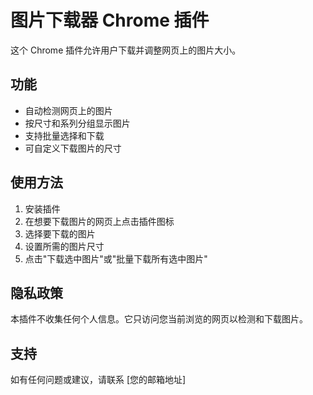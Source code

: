 # 图片下载器 Chrome 插件

这个 Chrome 插件允许用户下载并调整网页上的图片大小。

## 功能

- 自动检测网页上的图片
- 按尺寸和系列分组显示图片
- 支持批量选择和下载
- 可自定义下载图片的尺寸

## 使用方法

1. 安装插件
2. 在想要下载图片的网页上点击插件图标
3. 选择要下载的图片
4. 设置所需的图片尺寸
5. 点击"下载选中图片"或"批量下载所有选中图片"

## 隐私政策

本插件不收集任何个人信息。它只访问您当前浏览的网页以检测和下载图片。

## 支持

如有任何问题或建议，请联系 [您的邮箱地址]
